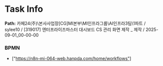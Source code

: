 # Task Info

**Path:** 카페24(주)\본사사업장\[CG]MI본부\MI인프라그룹\AI인프라3팀\1파트 / sylee10 / [319017] 엔터프라이즈마스터 대시보드 CS 관리 화면 제작 _ 제작 / 2025-09-01_00-00-00

### BPMN
- ["https://n8n-mi-064-web.hanpda.com/home/workflows"]


